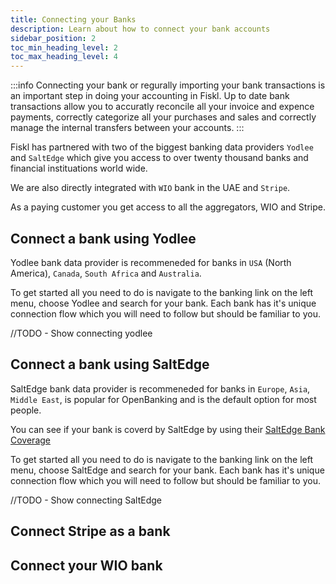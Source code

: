 ```yaml
---
title: Connecting your Banks
description: Learn about how to connect your bank accounts
sidebar_position: 2
toc_min_heading_level: 2
toc_max_heading_level: 4
---
```


:::info
Connecting your bank or regurally importing your bank transactions is an important step in doing your accounting in Fiskl. 
Up to date bank transactions allow you to accuratly reconcile all your invoice and expence payments, correctly categorize all your purchases and sales and correctly manage the internal transfers between your accounts. 
:::

Fiskl has partnered with two of the biggest banking data providers `Yodlee` and `SaltEdge` which give you access to over twenty thousand banks and financial instituations world wide. 

We are also directly integrated with `WIO` bank in the UAE and `Stripe`.

As a paying customer you get access to all the aggregators, WIO and Stripe. 

## Connect a bank using Yodlee

Yodlee bank data provider is recommeneded for banks in `USA` (North America), `Canada`, `South Africa` and `Australia`.

To get started all you need to do is navigate to the banking link on the left menu, choose Yodlee and search for your bank. Each bank has it's unique connection flow which you will need to follow but should be familiar to you. 

//TODO - Show connecting yodlee


## Connect a bank using SaltEdge

SaltEdge bank data provider is recommeneded for banks in `Europe`, `Asia`, `Middle East`, is popular for OpenBanking and is the default option for most people. 

You can see if your bank is coverd by SaltEdge by using their [SaltEdge Bank Coverage](https://www.saltedge.com/products/account_information/coverage)

To get started all you need to do is navigate to the banking link on the left menu, choose SaltEdge and search for your bank. Each bank has it's unique connection flow which you will need to follow but should be familiar to you. 

//TODO - Show connecting SaltEdge

## Connect Stripe as a bank



## Connect your WIO bank